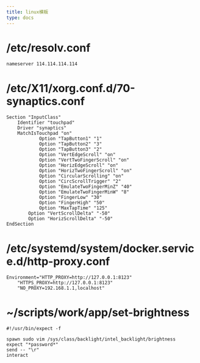 ```yaml
---
title: linux模板
type: docs
---
```


# /etc/resolv.conf
    nameserver 114.114.114.114

# /etc/X11/xorg.conf.d/70-synaptics.conf
    Section "InputClass"
        Identifier "touchpad"
        Driver "synaptics"
        MatchIsTouchpad "on"
                Option "TapButton1" "1"
                Option "TapButton2" "3"
                Option "TapButton3" "2"
                Option "VertEdgeScroll" "on"
                Option "VertTwoFingerScroll" "on"
                Option "HorizEdgeScroll" "on"
                Option "HorizTwoFingerScroll" "on"
                Option "CircularScrolling" "on"
                Option "CircScrollTrigger" "2"
                Option "EmulateTwoFingerMinZ" "40"
                Option "EmulateTwoFingerMinW" "8"
                Option "FingerLow" "30"
                Option "FingerHigh" "50"
                Option "MaxTapTime" "125"
            Option "VertScrollDelta" "-50"
            Option "HorizScrollDelta" "-50"
    EndSection
# /etc/systemd/system/docker.service.d/http-proxy.conf
    Environment="HTTP_PROXY=http://127.0.0.1:8123"
        "HTTPS_PROXY=http://127.0.0.1:8123"
        "NO_PROXY=192.168.1.1,localhost"
# ~/scripts/work/app/set-brightness
    #!/usr/bin/expect -f 

    spawn sudo vim /sys/class/backlight/intel_backlight/brightness  
    expect "*password*"
    send -- "\r"
    interact


